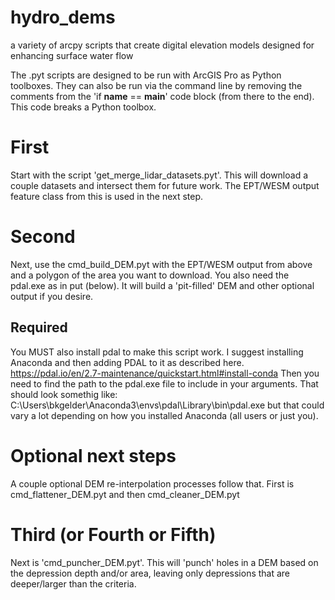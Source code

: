# hydro_dems
a variety of arcpy scripts that create digital elevation models designed for enhancing surface water flow

The .pyt scripts are designed to be run with ArcGIS Pro as Python toolboxes. They can also be run via the command line by removing the comments from the 'if __name__ == __main__' code block (from there to the end). This code breaks a Python toolbox.

# First
Start with the script 'get_merge_lidar_datasets.pyt'. This will download a couple datasets and intersect them for future work. The EPT/WESM output feature class from this is used in the next step.

# Second
Next, use the cmd_build_DEM.pyt with the EPT/WESM output from above and a polygon of the area you want to download. You also need the pdal.exe as in put (below). It will build a 'pit-filled' DEM and other optional output if you desire. 
## Required
You MUST also install pdal to make this script work. I suggest installing Anaconda and then adding PDAL to it as described here.  
https://pdal.io/en/2.7-maintenance/quickstart.html#install-conda
Then you need to find the path to the pdal.exe file to include in your arguments. That should look somethig like:
C:\Users\bkgelder\Anaconda3\envs\pdal\Library\bin\pdal.exe
but that could vary a lot depending on how you installed Anaconda (all users or just you).

# Optional next steps
A couple optional DEM re-interpolation processes follow that. First is cmd_flattener_DEM.pyt and then cmd_cleaner_DEM.pyt

# Third (or Fourth or Fifth)
Next is 'cmd_puncher_DEM.pyt'. This will 'punch' holes in a DEM based on the depression depth and/or area, leaving only depressions that are deeper/larger than the criteria.
